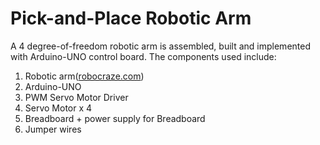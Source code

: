 # Pick-and-Place Robotic Arm
A 4 degree-of-freedom robotic arm is assembled, built and implemented with Arduino-UNO control board. The components used include:
1. Robotic arm([robocraze.com](robocraze.com))
2. Arduino-UNO
3. PWM Servo Motor Driver
4. Servo Motor x 4
5. Breadboard + power supply for Breadboard
6. Jumper wires

